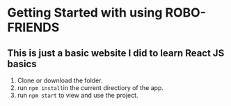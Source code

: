 # Getting Started with using ROBO-FRIENDS
## This is just a basic website I did to learn React JS basics

1. Clone or download the folder.
2. run `npm install`in the current directiory of the app.
3. run `npm start` to view and use the project.